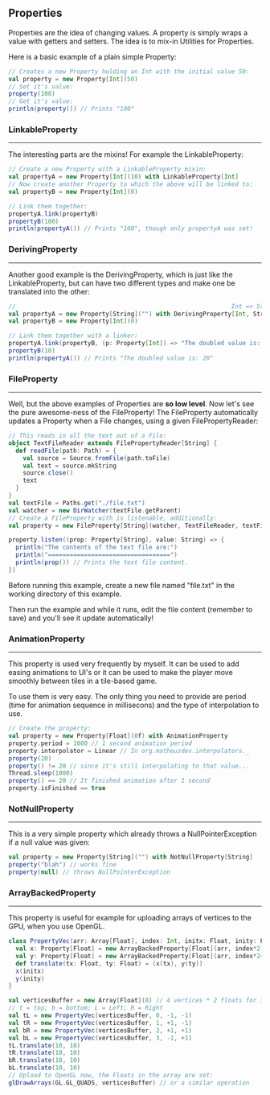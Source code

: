 ## Properties

Properties are the idea of changing values. A property is simply wraps a value with getters and setters.
The idea is to mix-in Utilities for Properties.

Here is a basic example of a plain simple Property:

```scala
// Creates a new Property holding an Int with the initial value 50:
val property = new Property[Int](50)
// Set it's value:
property(100)
// Get it's value:
println(property()) // Prints "100"
```

### LinkableProperty
<hr />

The interesting parts are the mixins! For example the LinkableProperty:
```scala
// Create a new Property with a LinkableProperty mixin:
val propertyA = new Property[Int](10) with LinkableProperty[Int]
// Now create another Property to which the above will be linked to:
val propertyB = new Property[Int](0)

// Link them together:
propertyA.link(propertyB)
propertyB(100)
println(propertyA()) // Prints "100", though only propertyA was set!
```

### DerivingProperty
<hr />

Another good example is the DerivingProperty, which is just like the
LinkableProperty, but can have two different types and make one be translated into the other:
```scala
//                                                            Int => String
val propertyA = new Property[String]("") with DerivingProperty[Int, String]
val propertyB = new Property[Int](0)

// Link them together with a linker:
propertyA.link(propertyB, (p: Property[Int]) => "The doubled value is: " + ((p() * 2).toString()))
propertyB(10)
println(propertyA()) // Prints "The doubled value is: 20"
```

### FileProperty
<hr />

Well, but the above examples of Properties are **so low level**. Now let's see the pure awesome-ness of the FileProperty!
The FileProperty automatically updates a Property when a File changes, using a given FilePropertyReader:
```scala
// This reads in all the text out of a File:
object TextFileReader extends FilePropertyReader[String] {
  def readFile(path: Path) = {
    val source = Source.fromFile(path.toFile)
    val text = source.mkString
    source.close()
    text
  }
}
val textFile = Paths.get("./file.txt")
val watcher = new DirWatcher(textFile.getParent)
// Create a FileProperty with is listenable, additionally:
val property = new FileProperty[String](watcher, TextFileReader, textFile) with ListenableProperty[String]

property.listen((prop: Property[String], value: String) => {
  println("The contents of the text file are:")
  println("==================================")
  println(prop()) // Prints the text file content.
})
```

Before running this example, create a new file named "file.txt" in the working directory of this example.

Then run the example and while it runs, edit the file content (remember to save) and you'll see it update
automatically!

### AnimationProperty
<hr />

This property is used very frequently by myself. It can be used to add easing animations to UI's or it can be used to
make the player move smoothly between tiles in a tile-based game.

To use them is very easy. The only thing you need to provide are period (time for animation sequence in millisecons)
and the type of interpolation to use.

```scala
// Create the property:
val property = new Property[Float](0f) with AnimationProperty
property.period = 1000 // 1 second animation period
property.interpolator = Linear // In org.matheusdev.interpolators._
property(20)
property() != 20 // since it's still interpolating to that value...
Thread.sleep(1000)
property() == 20 // It finished animation after 1 second
property.isFinished == true
```

### NotNullProperty
<hr />

This is a very simple property which already throws a NullPointerException if a null value was given:

```scala
val property = new Property[String]("") with NotNullProperty[String]
property("blah") // works fine
property(null) // throws NullPointerException
```

### ArrayBackedProperty
<hr />

This property is useful for example for uploading arrays of vertices to the GPU, when you use OpenGL.

```scala
class PropertyVec(arr: Array[Float], index: Int, initx: Float, inity: Float) {
  val x: Property[Float] = new ArrayBackedProperty[Float](arr, index*2)
  val y: Property[Float] = new ArrayBackedProperty[Float](arr, index*2+1)
  def translate(tx: Float, ty: Float) = (x(tx), y(ty))
  x(initx)
  y(inity)
}

val verticesBuffer = new Array[Float](8) // 4 vertices * 2 floats for 1 quad
// t = top; b = bottom; L = Left; R = Right
val tL = new PropertyVec(verticesBuffer, 0, -1, -1)
val tR = new PropertyVec(verticesBuffer, 1, +1, -1)
val bR = new PropertyVec(verticesBuffer, 2, +1, +1)
val bL = new PropertyVec(verticesBuffer, 3, -1, +1)
tL.translate(10, 10)
tR.translate(10, 10)
bR.translate(10, 10)
bL.translate(10, 10)
// Upload to OpenGL now, the Floats in the array are set:
glDrawArrays(GL.GL_QUADS, verticesBuffer) // or a similar operation
```
